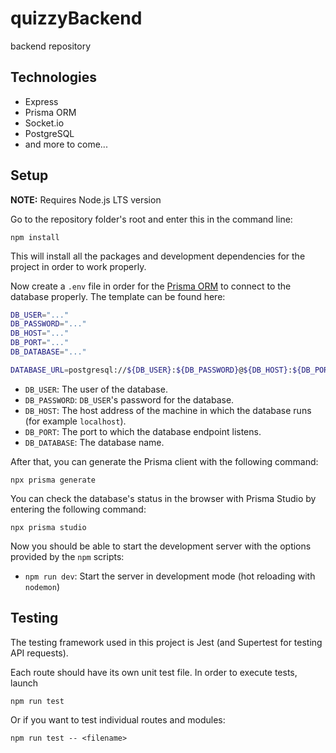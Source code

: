 # quizzyBackend
backend repository

## Technologies
- Express
- Prisma ORM
- Socket.io
- PostgreSQL
- and more to come...

## Setup

**NOTE:** Requires Node.js LTS version

Go to the repository folder's root and enter this in the command line:
```
npm install
```
This will install all the packages and development dependencies for the project
in order to work properly.

Now create a `.env` file in order for the [Prisma ORM](https://www.prisma.io/docs/getting-started/quickstart) to connect to the database properly. The template can be found here:

```bash
DB_USER="..."
DB_PASSWORD="..."
DB_HOST="..."
DB_PORT="..."
DB_DATABASE="..."

DATABASE_URL=postgresql://${DB_USER}:${DB_PASSWORD}@${DB_HOST}:${DB_PORT}/${DB_DATABASE}?"
```
- `DB_USER`: The user of the database.
- `DB_PASSWORD`: `DB_USER`'s password for the database.
- `DB_HOST`: The host address of the machine in which the database runs (for example `localhost`).
- `DB_PORT`: The port to which the database endpoint listens.
- `DB_DATABASE`: The database name.

After that, you can generate the Prisma client with the following command:

```
npx prisma generate
```

You can check the database's status in the browser with Prisma Studio by entering the following command:

```
npx prisma studio
```

Now you should be able to start the development server with the options provided by the `npm` scripts:

- `npm run dev`: Start the server in development mode (hot reloading with `nodemon`)

## Testing

The testing framework used in this project is Jest (and Supertest for testing API requests).

Each route should have its own unit test file. In order to execute tests, launch

```
npm run test
```

Or if you want to test individual routes and modules:

```
npm run test -- <filename>
```